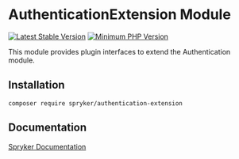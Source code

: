 # AuthenticationExtension Module
[![Latest Stable Version](https://poser.pugx.org/spryker/authentication-extension/v/stable.svg)](https://packagist.org/packages/spryker/authentication-extension)
[![Minimum PHP Version](https://img.shields.io/badge/php-%3E%3D%208.1-8892BF.svg)](https://php.net/)

This module provides plugin interfaces to extend the Authentication module.

## Installation

```
composer require spryker/authentication-extension
```

## Documentation

[Spryker Documentation](https://docs.spryker.com)
